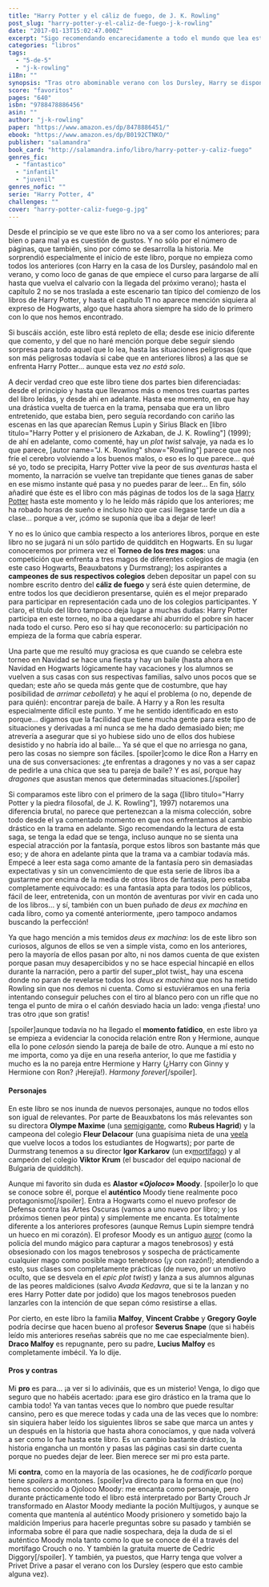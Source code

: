 ```yaml
---
title: "Harry Potter y el cáliz de fuego, de J. K. Rowling"
post_slug: "harry-potter-y-el-caliz-de-fuego-j-k-rowling"
date: "2017-01-13T15:02:47.000Z"
excerpt: "Sigo recomendando encarecidamente a todo el mundo que lea esta saga. Este libro marca un claro antes y después en la trayectoria de la historia. Con una vuelta de tuerca drástica y un final inesperado (si no conoces de antemano la historia, claro)."
categories: "libros"
tags: 
  - "5-de-5"
  - "j-k-rowling"
i18n: ""
synopsis: "Tras otro abominable verano con los Dursley, Harry se dispone a iniciar el cuarto curso en Hogwarts, la famosa escuela de magia y hechicería. A sus catorce años, a Harry le gustaría ser un joven mago como los demás y dedicarse a aprender nuevos sortilegios, encontrarse con sus amigos Ron y Hermione y asistir con ellos a los Mundiales de quidditch. Sin embargo, al llegar al colegio le espera una gran sorpresa que lo obligará a enfrentarse a los desafíos más temibles de toda su vida. Si logra superarlos, habrá demostrado que ya no es un niño y que está preparado para vivir las nuevas y emocionantes experiencias que el futuro le depara."
score: "favoritos"
pages: "640"
isbn: "9788478886456"
asin: ""
author: "j-k-rowling"
paper: "https://www.amazon.es/dp/8478886451/"
ebook: "https://www.amazon.es/dp/B0192CTNKO/"
publisher: "salamandra"
book_card: "http://salamandra.info/libro/harry-potter-y-caliz-fuego"
genres_fic: 
  - "fantastico"
  - "infantil"
  - "juvenil"
genres_nofic: ""
serie: "Harry Potter, 4"
challenges: ""
cover: "harry-potter-caliz-fuego-g.jpg"
---
```


Desde el principio se ve que este libro no va a ser como los anteriores; para bien o para mal ya es cuestión de gustos. Y no sólo por el número de páginas, que también, sino por cómo se desarrolla la historia. Me sorprendió especialmente el inicio de este libro, porque no empieza como todos los anteriores (con Harry en la casa de los Dursley, pasándolo mal en verano, y como loco de ganas de que empiece el curso para largarse de allí hasta que vuelva el calvario con la llegada del próximo verano); hasta el capítulo 2 no se nos traslada a este escenario tan típico del comienzo de los libros de Harry Potter, y hasta el capítulo 11 no aparece mención siquiera al expreso de Hogwarts, algo que hasta ahora siempre ha sido de lo primero con lo que nos hemos encontrado.

Si buscáis acción, este libro está repleto de ella; desde ese inicio diferente que comento, y del que no haré mención porque debe seguir siendo sorpresa para todo aquel que lo lea, hasta las situaciones peligrosas (que son más peligrosas todavía si cabe que en anteriores libros) a las que se enfrenta Harry Potter… aunque esta vez _no está solo_.

A decir verdad creo que este libro tiene dos partes bien diferenciadas: desde el principio y hasta que llevamos más o menos tres cuartas partes del libro leídas, y desde ahí en adelante. Hasta ese momento, en que hay una drástica vuelta de tuerca en la trama, pensaba que era un libro entretenido, que estaba bien, pero seguía recordando con cariño las escenas en las que aparecían Remus Lupin y Sirius Black en \[libro titulo="Harry Potter y el prisionero de Azkaban, de J. K. Rowling"\] (1999); de ahí en adelante, como comenté, hay un _plot twist_ salvaje, ya nada es lo que parece, \[autor name="J. K. Rowling" show="Rowling"\] parece que nos fríe el cerebro volviendo a los buenos malos, o eso es lo que parece… qué sé yo, todo se precipita, Harry Potter vive la peor de sus _aventuras_ hasta el momento, la narración se vuelve tan trepidante que tienes ganas de saber en ese mismo instante qué pasa y no puedes parar de leer… En fin, sólo añadiré que éste es el libro con más páginas de todos los de la saga [Harry Potter](http://fjp.es/coleccion/harry-potter/) hasta este momento y lo he leído más rápido que los anteriores; me ha robado horas de sueño e incluso hizo que casi llegase tarde un día a clase… porque a ver, ¡cómo se suponía que iba a dejar de leer!

Y no es lo único que cambia respecto a los anteriores libros, porque en este libro no se jugará ni un sólo partido de quidditch en Hogwarts. En su lugar conoceremos por primera vez el **Torneo de los _tres_ magos**: una competición que enfrenta a tres magos de diferentes colegios de magia (en este caso Hogwarts, Beauxbatons y Durmstrang); los aspirantes a **campeones de sus respectivos colegios** deben depositar un papel con su nombre escrito dentro del **cáliz de fuego** y será éste quien determine, de entre todos los que decidieron presentarse, quién es el mejor preparado para participar en representación cada uno de los colegios participantes. Y claro, el título del libro tampoco deja lugar a muchas dudas: Harry Potter participa en este torneo, no iba a quedarse ahí aburrido el pobre sin hacer nada todo el curso. Pero eso sí hay que reconocerlo: su participación no empieza de la forma que cabría esperar.

Una parte que me resultó muy graciosa es que cuando se celebra este torneo en Navidad se hace una fiesta y hay un baile (hasta ahora en Navidad en Hogwarts lógicamente hay vacaciones y los alumnos se vuelven a sus casas con sus respectivas familias, salvo unos pocos que se quedan; este año se queda más gente que de costumbre, que hay posibilidad de _arrimar cebolleta_) y he aquí el problema (o no, depende de para quién): encontrar pareja de baile. A Harry y a Ron les resulta especialmente difícil este punto. Y me he sentido identificado en esto porque… digamos que la facilidad que tiene mucha gente para este tipo de situaciones y derivadas a mí nunca se me ha dado demasiado bien; me atrevería a asegurar que si yo hubiese sido uno de ellos dos hubiese desistido y no habría ido al baile… Ya sé que el que no arriesga no gana, pero las cosas no siempre son fáciles. \[spoiler\]como le dice Ron a Harry en una de sus conversaciones: ¿te enfrentas a dragones y no vas a ser capaz de pedirle a una chica que sea tu pareja de baile? Y es así, porque hay _dragones_ que asustan menos que determinadas situaciones.\[/spoiler\]

Si comparamos este libro con el primero de la saga (\[libro titulo="Harry Potter y la piedra filosofal, de J. K. Rowling"\], 1997) notaremos una diferencia brutal, no parece que pertenezcan a la misma colección, sobre todo desde el ya comentado momento en que nos enfrentamos al cambio drástico en la trama en adelante. Sigo recomendando la lectura de esta saga, se tenga la edad que se tenga, incluso aunque no se sienta una especial atracción por la fantasía, porque estos libros son bastante más que eso; y de ahora en adelante pinta que la trama va a cambiar todavía más. Empecé a leer esta saga como amante de la fantasía pero sin demasiadas expectativas y sin un convencimiento de que esta serie de libros iba a gustarme por encima de la media de otros libros de fantasía, pero estaba completamente equivocado: es una fantasía apta para todos los públicos, fácil de leer, entretenida, con un montón de aventuras por vivir en cada uno de los libros… y sí, también con un buen puñado de _deus ex machina_ en cada libro, como ya comenté anteriormente, ¡pero tampoco andamos buscando la perfección!

Ya que hago mención a mis temidos _deus ex machina_: los de este libro son curiosos, algunos de ellos se ven a simple vista, como en los anteriores, pero la mayoría de ellos pasan por alto, ni nos damos cuenta de que existen porque pasan muy desapercibidos y no se hace especial hincapié en ellos durante la narración, pero a partir del super_plot twist_ hay una escena donde no paran de revelarse todos los _deus ex machina_ que nos ha metido Rowling sin que nos demos ni cuenta. Como si estuviéramos en una feria intentando conseguir peluches con el tiro al blanco pero con un rifle que no tenga el punto de mira o el cañón desviado hacia un lado: venga ¡fiesta! uno tras otro ¡que son gratis!

\[spoiler\]aunque todavía no ha llegado el **momento fatídico**, en este libro ya se empieza a evidenciar la conocida relación entre Ron y Hermione, aunque ella lo pone _celosón_ siendo la pareja de baile de otro. Aunque a mí esto no me importa, como ya dije en una reseña anterior, lo que me fastidia y mucho es la no pareja entre Hermione y Harry (¿Harry con Ginny y Hermione con Ron? ¡Herejía!). _Harmony forever_\[/spoiler\].

#### Personajes

En este libro se nos inunda de nuevos personajes, aunque no todos ellos son igual de relevantes. Por parte de Beauxbatons los más relevantes son su directora **Olympe Maxime** (una [semigigante](https://es.wikipedia.org/wiki/Anexo:Criaturas_en_Harry_Potter#Semigigante), como **Rubeus Hagrid**) y la campeona del colegio **Fleur Delacour** (una guapísima nieta de una [veela](https://es.wikipedia.org/wiki/Veela) que vuelve locos a todos los estudiantes de Hogwarts); por parte de Durmstrang tenemos a su director **Igor Karkarov** (un ex[mortífago](https://es.wikipedia.org/wiki/Mort%C3%ADfago)) y al campeón del colegio **Viktor Krum** (el buscador del equipo nacional de Bulgaria de quidditch).

Aunque mi favorito sin duda es **Alastor «_Ojoloco_» Moody**. \[spoiler\]o lo que se conoce sobre él, porque el **auténtico** Moody tiene realmente poco protagonismo\[/spoiler\]. Entra a Hogwarts como el nuevo profesor de Defensa contra las Artes Oscuras (vamos a uno nuevo por libro; y los próximos tienen peor pinta) y simplemente me encanta. Es totalmente diferente a los anteriores profesores (aunque Remus Lupin siempre tendrá un hueco en mi corazón). El profesor Moody es un antiguo [auror](https://es.wikipedia.org/wiki/Ministerio_de_Magia#Oficina_de_Aurores) (como la policía del mundo mágico para capturar a magos tenebrosos) y está obsesionado con los magos tenebrosos y sospecha de prácticamente cualquier mago como posible mago tenebroso (¡y con razón!); atendiendo a esto, sus clases son completamente prácticas (de nuevo, por un motivo oculto, que se desvela en el _epic plot twist_) y lanza a sus alumnos algunas de las peores maldiciones (salvo _Avada Kedavra_, que si te la lanzan y no eres Harry Potter date por jodido) que los magos tenebrosos pueden lanzarles con la intención de que sepan cómo resistirse a ellas.

Por cierto, en este libro la familia **Malfoy**, **Vincent Crabbe** y **Gregory Goyle** podría decirse que hacen bueno al profesor **Severus Snape** (que si habéis leído mis anteriores reseñas sabréis que no me cae especialmente bien). **Draco Malfoy** es repugnante, pero su padre, **Lucius Malfoy** es completamente imbécil. Ya lo dije.

#### Pros y contras

Mi **pro** es para… ¡a ver si lo adivináis, que es un misterio! Venga, lo digo que seguro que no habéis acertado: ¡para ese giro drástico en la trama que lo cambia todo! Ya van tantas veces que lo nombro que puede resultar cansino, pero es que merece todas y cada una de las veces que lo nombre: sin siquiera haber leído los siguientes libros se sabe que marca un antes y un después en la historia que hasta ahora conocíamos, y que nada volverá a ser como lo fue hasta este libro. Es un cambio bastante drástico, la historia engancha un montón y pasas las páginas casi sin darte cuenta porque no puedes dejar de leer. Bien merece ser mi pro esta parte.

Mi **contra**, como en la mayoría de las ocasiones, he de _codificarlo_ porque tiene _spoilers_ a montones. \[spoiler\]va directo para la forma en que (no) hemos conocido a Ojoloco Moody: me encanta como personaje, pero durante prácticamente todo el libro está interpretado por Barty Crouch Jr transformado en Alastor Moody mediante la poción Multijugos, y aunque se comenta que mantenía al auténtico Moody prisionero y sometido bajo la maldición Imperius para hacerle preguntas sobre su pasado y también se informaba sobre él para que nadie sospechara, deja la duda de si el auténtico Moody mola tanto como lo que se conoce de él a través del mortífago Crouch o no. Y también la gratuita muerte de Cedric Diggory\[/spoiler\]. Y también, ya puestos, que Harry tenga que volver a Privet Drive a pasar el verano con los Dursley (espero que esto cambie alguna vez).
